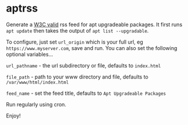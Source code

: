 # aptrss
Generate a [W3C valid](https://validator.w3.org/feed/) rss feed for apt upgradeable packages. It first runs `apt update` then takes the output of `apt list --upgradable`.

To configure, just set `url_origin` which is your full url, eg `https://www.myserver.com`, save and run. You can also set the following optional variables...

`url_pathname` - the url subdirectory or file, defaults to `index.html`

`file_path` - path to your www directory and file, defaults to `/var/www/html/index.html`

`feed_name` - set the feed title, defaults to `Apt Upgradeable Packages`

Run regularly using cron.

Enjoy!
